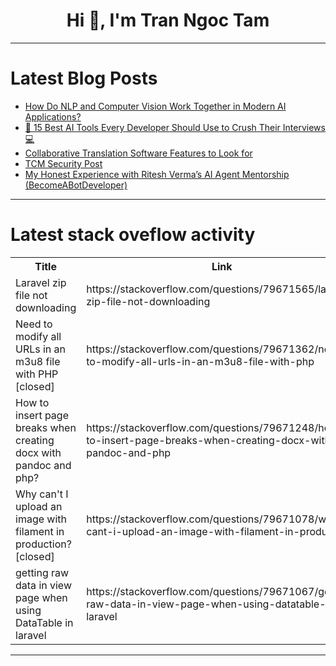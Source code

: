 <h1 align="center">Hi 👋, I'm Tran Ngoc Tam</h1>

---

# Latest Blog Posts 
<!-- BLOG-POST-LIST:START -->
- [How Do NLP and Computer Vision Work Together in Modern AI Applications?](https://dev.to/smart_data_/how-do-nlp-and-computer-vision-work-together-in-modern-ai-applications-5398)
- [🚀 15 Best AI Tools Every Developer Should Use to Crush Their Interviews 💻](https://dev.to/finalroundai/15-best-ai-tools-every-developer-should-use-to-crush-their-interviews-8j6)
- [Collaborative Translation Software Features to Look for](https://dev.to/jennamitchell/collaborative-translation-software-features-to-look-for-2lkn)
- [TCM Security Post](https://dev.to/char1iedevos/tcm-security-post-617)
- [My Honest Experience with Ritesh Verma’s AI Agent Mentorship &lpar;BecomeABotDeveloper&rpar;](https://dev.to/baurzhan_zhetenov_442c4cd/my-honest-experience-with-ritesh-vermas-ai-agent-mentorship-becomeabotdeveloper-48g2)
<!-- BLOG-POST-LIST:END -->

---

# Latest stack oveflow activity
<table>
  <tr><th>Title</th><th>Link</th></tr>
  <!-- STACKOVERFLOW:START --><tr><td>Laravel zip file not downloading</td><td>https://stackoverflow.com/questions/79671565/laravel-zip-file-not-downloading</td></tr><tr><td>Need to modify all URLs in an m3u8 file with PHP [closed]</td><td>https://stackoverflow.com/questions/79671362/need-to-modify-all-urls-in-an-m3u8-file-with-php</td></tr><tr><td>How to insert page breaks when creating docx with pandoc and php?</td><td>https://stackoverflow.com/questions/79671248/how-to-insert-page-breaks-when-creating-docx-with-pandoc-and-php</td></tr><tr><td>Why can&#39;t I upload an image with filament in production? [closed]</td><td>https://stackoverflow.com/questions/79671078/why-cant-i-upload-an-image-with-filament-in-production</td></tr><tr><td>getting raw data in view page when using DataTable in laravel</td><td>https://stackoverflow.com/questions/79671067/getting-raw-data-in-view-page-when-using-datatable-in-laravel</td></tr><!-- STACKOVERFLOW:END -->
</table>

---


